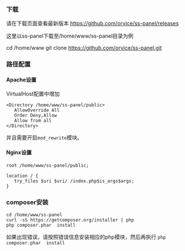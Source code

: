 ### 下载

请在下载页面查看最新版本 https://github.com/orvice/ss-panel/releases

这里以ss-panel下载至/home/www/ss-panel目录为例

cd /home/www
git clone https://github.com/orvice/ss-panel.git 

### 路径配置

#### Apache设置

VirtualHost配置中增加

```
<Directory /home/www/ss-panel/public>
   AllowOverride All
   Order Deny,Allow
   Allow from all
</Directory>
```

并且需要开启`mod_rewrite`模块。

#### Nginx设置

```
root /home/www/ss-panel/public;

location / {
   try_files $uri $uri/ /index.php$is_args$args;
}    
```

### composer安装

```
cd /home/www/ss-panel
curl -sS https://getcomposer.org/installer | php
php composer.phar  install
```

如果出现错误，请按照错误信息安装相应的php模块，然后再执行 `php composer.phar  install`

